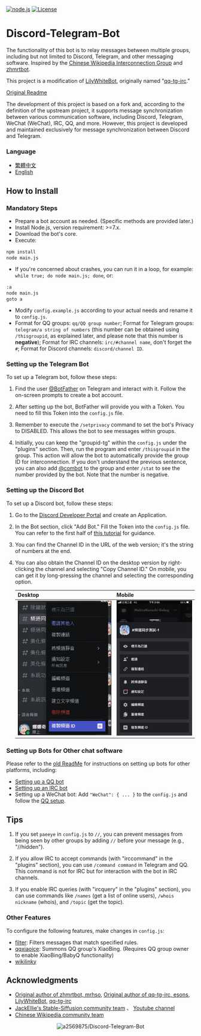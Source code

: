 [![node.js](https://img.shields.io/badge/node--js-%E2%89%A77.0-green)](https://nodejs.org/)
[![License](https://img.shields.io/github/license/a2569875/Discord-Telegram-Bot)](https://github.com/a2569875/sd-webui-prompt-highlight/blob/main/LICENSE)
# Discord-Telegram-Bot

The functionality of this bot is to relay messages between multiple groups, including but not limited to Discord, Telegram, and other messaging software. Inspired by the [Chinese Wikipedia Interconnection Group](https://zh.wikipedia.org/wiki/Wikipedia:%E4%B8%AD%E6%96%87%E7%B6%AD%E5%9F%BA%E7%99%BE%E7%A7%91%E5%BF%97%E9%A1%98%E8%80%85%E4%BA%92%E8%81%AF%E4%BA%A4%E6%B5%81%E7%BE%A4) and [zhmrtbot](User:Renamed_user_9811840658/zhmrtbot).

This project is a modification of [LilyWhiteBot](https://github.com/mrhso/LilyWhiteBot/tree/master), originally named "[qq-tg-irc](https://github.com/esons/qq-tg-irc)."

[Original Readme](README-old.md)

The development of this project is based on a fork and, according to the definition of the upstream project, it supports message synchronization between various communication software, including Discord, Telegram, WeChat (WeChat), IRC, QQ, and more. However, this project is developed and maintained exclusively for message synchronization between Discord and Telegram.

### Language
* [繁體中文](README.zh-hant.md)
* [English](README.md)

## How to Install

### Mandatory Steps
* Prepare a bot account as needed. (Specific methods are provided later.)
* Install Node.js, version requirement: >=7.x.
* Download the bot's core.
* Execute:
```
npm install
node main.js
```
* If you're concerned about crashes, you can run it in a loop, for example: `while true; do node main.js; done`, or:
```batch
:a
node main.js
goto a
```
* Modify `config.example.js` according to your actual needs and rename it to `config.js`.
* Format for QQ groups: `qq/QQ group number`; Format for Telegram groups: `telegram/a string of numbers` (this number can be obtained using `/thisgroupid`, as explained later, and please note that this number is **negative**); Format for IRC channels: `irc/#channel name`, don't forget the `#`; Format for Discord channels: `discord/channel ID`.

### Setting up the Telegram Bot

To set up a Telegram bot, follow these steps:

1. Find the user [@BotFather](https://t.me/BotFather) on Telegram and interact with it. Follow the on-screen prompts to create a bot account.

2. After setting up the bot, BotFather will provide you with a Token. You need to fill this Token into the `config.js` file.

3. Remember to execute the `/setprivacy` command to set the bot's Privacy to DISABLED. This allows the bot to see messages within groups.

4. Initially, you can keep the "groupid-tg" within the `config.js` under the "plugins" section. Then, run the program and enter `/thisgroupid` in the group. This action will allow the bot to automatically provide the group ID for interconnection. If you don't understand the previous sentence, you can also add [@combot](https://t.me/combot) to the group and enter `/stat` to see the number provided by the bot. Note that the number is negative.

### Setting up the Discord Bot

To set up a Discord bot, follow these steps:

1. Go to the [Discord Developer Portal](https://discordapp.com/developers/applications/) and create an Application.

2. In the Bot section, click "Add Bot." Fill the Token into the `config.js` file. You can refer to the first half of [this tutorial](https://hackmd.io/@smallshawn95/python_discord_bot_base) for guidance.

3. You can find the Channel ID in the URL of the web version; it's the string of numbers at the end.

4. You can also obtain the Channel ID on the desktop version by right-clicking the channel and selecting "Copy Channel ID." On mobile, you can get it by long-pressing the channel and selecting the corresponding option.

   | Desktop   | Mobile   |
   | ----      | ----     |
   | ![](readme/fig1.png) | ![](readme/fig2.png) |

### Setting up Bots for Other chat software

Please refer to the [old ReadMe](README-old.md) for instructions on setting up bots for other platforms, including:

- [Setting up a QQ bot](README-old.md#設定-qq-機器人)
- [Setting up an IRC bot](README-old.md#設定-irc-機器人)
- Setting up a WeChat bot: Add `"WeChat": { ... }` to the `config.js` and follow the [QQ setup](README-old.md#設定-qq-機器人).

## Tips

1. If you set `paeeye` in `config.js` to `//`, you can prevent messages from being seen by other groups by adding `//` before your message (e.g., "//hidden").

2. If you allow IRC to accept commands (with "irccommand" in the "plugins" section), you can use `/command command` in Telegram and QQ. This command is not for IRC but for interaction with the bot in IRC channels.

3. If you enable IRC queries (with "ircquery" in the "plugins" section), you can use commands like `/names` (get a list of online users), `/whois nickname` (whois), and `/topic` (get the topic).

### Other Features

To configure the following features, make changes in `config.js`:

- [filter](https://github.com/vjudge1/LilyWhiteBot/blob/master/plugins/filter.js): Filters messages that match specified rules.
- [qqxiaoice](https://github.com/vjudge1/LilyWhiteBot/blob/master/plugins/qqxiaoice.js): Summons QQ group's XiaoBing. (Requires QQ group owner to enable XiaoBing/BabyQ functionality)
- [wikilinky](https://github.com/vjudge1/LilyWhiteBot/blob/master/plugins/wikilinky.js)

## Acknowledgments

* [Original author of zhmrtbot, mrhso](https://github.com/mrhso), [Original author of qq-tg-irc, esons](https://github.com/esons), [LilyWhiteBot](https://github.com/mrhso/LilyWhiteBot/tree/master), [qq-tg-irc](https://github.com/esons/qq-tg-irc)
*  [JackEllie's Stable-Siffusion community team](https://discord.gg/TM5d89YNwA) 、 [Youtube channel](https://www.youtube.com/@JackEllie)
*  [Chinese Wikipedia community team](https://discord.gg/77n7vnu)

<p align="center"><img src="https://count.getloli.com/get/@a2569875-Discord-Telegram-Bot.github" alt="a2569875/Discord-Telegram-Bot"></p>
